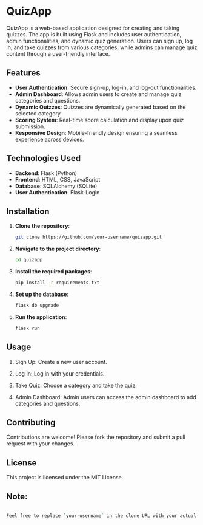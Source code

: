 # QuizApp

QuizApp is a web-based application designed for creating and taking quizzes. The app is built using Flask and includes user authentication, admin functionalities, and dynamic quiz generation. Users can sign up, log in, and take quizzes from various categories, while admins can manage quiz content through a user-friendly interface.

## Features

- **User Authentication**: Secure sign-up, log-in, and log-out functionalities.
- **Admin Dashboard**: Allows admin users to create and manage quiz categories and questions.
- **Dynamic Quizzes**: Quizzes are dynamically generated based on the selected category.
- **Scoring System**: Real-time score calculation and display upon quiz submission.
- **Responsive Design**: Mobile-friendly design ensuring a seamless experience across devices.

## Technologies Used

- **Backend**: Flask (Python)
- **Frontend**: HTML, CSS, JavaScript
- **Database**: SQLAlchemy (SQLite)
- **User Authentication**: Flask-Login

## Installation

1. **Clone the repository**:
   ```bash
   git clone https://github.com/your-username/quizapp.git
2. **Navigate to the project directory**:
   ```bash
   cd quizapp
3. **Install the required packages**:
   ```bash
   pip install -r requirements.txt
4. **Set up the database**:
   ```bash
   flask db upgrade
5. **Run the application**:
   ```bash
   flask run
## Usage
1. Sign Up: Create a new user account.

2. Log In: Log in with your credentials.

3. Take Quiz: Choose a category and take the quiz.

4. Admin Dashboard: Admin users can access the admin dashboard to add categories and questions.
## Contributing
Contributions are welcome! Please fork the repository and submit a pull request with your changes.

## License
This project is licensed under the MIT License.
## Note:
```bash

Feel free to replace `your-username` in the clone URL with your actual GitHub username. Let me know if you need any more help!



